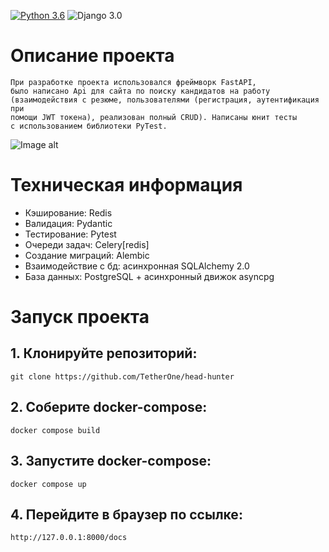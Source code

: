 [![Python 3.6](https://img.shields.io/badge/python-3.11-green.svg)](https://www.python.org/downloads/release/python-360/)
![Django 3.0](https://img.shields.io/badge/FastAPI-0.109.0-green.svg)

# Описание проекта


    При разработке проекта использовался фреймворк FastAPI,
    было написано Api для сайта по поиску кандидатов на работу
    (взаимодействия с резюме, пользователями (регистрация, аутентификация при
    помощи JWT токена), реализован полный CRUD). Написаны юнит тесты 
    с использованием библиотеки PyTest.

![Image alt](https://github.com/TetherOne/head_hunter/raw/master/github_pages/img_3.png)


# Техническая информация

  - Кэширование: Redis
  - Валидация: Pydantic
  - Тестирование: Pytest
  - Очереди задач: Celery[redis]
  - Создание миграций: Alembic
  - Взаимодействие с бд: асинхронная SQLAlchemy 2.0
  - База данных: PostgreSQL + асинхронный движок asyncpg

# Запуск проекта

## 1. Клонируйте репозиторий:
```
git clone https://github.com/TetherOne/head-hunter
```
## 2. Соберите docker-compose:
```
docker compose build
```
## 3. Запустите docker-compose:
```
docker compose up
```
## 4. Перейдите в браузер по ссылке:
```
http://127.0.0.1:8000/docs
```


